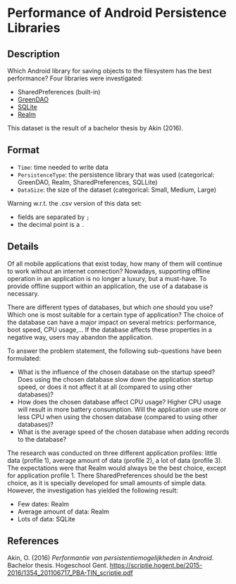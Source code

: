 # Performance of Android Persistence Libraries

## Description

Which Android library for saving objects to the filesystem has the best performance? Four libraries were investigated:

- SharedPreferences (built-in)
- [GreenDAO](https://greenrobot.org/greendao/)
- [SQLite](https://www.sqlite.org)
- [Realm](https://realm.io/)

This dataset is the result of a bachelor thesis by Akin (2016).

## Format

- `Time`: time needed to write data
- `PersistenceType`: the persistence library that was used (categorical: GreenDAO, Realm, SharedPreferences, SQLLite)
- `DataSize`: the size of the dataset (categorical: Small, Medium, Large)

Warning w.r.t. the .csv version of this data set:

- fields are separated by `;`
- the decimal point is a `.`

## Details

Of all mobile applications that exist today, how many of them will continue to work without an internet connection? Nowadays, supporting offline operation in an application is no longer a luxury, but a must-have. To provide offline support within an application, the use of a database is necessary.

There are different types of databases, but which one should you use? Which one is most suitable for a certain type of application? The choice of the database can have a major impact on several metrics: performance, boot speed, CPU usage,... If the database affects these properties in a negative way, users may abandon the application.

To answer the problem statement, the following sub-questions have been formulated:

- What is the influence of the chosen database on the startup speed? Does using the chosen database slow down the application startup speed, or does it not affect it at all (compared to using other databases)?
- How does the chosen database affect CPU usage? Higher CPU usage will result in more battery consumption. Will the application use more or less CPU when using the chosen database (compared to using other databases)?
- What is the average speed of the chosen database when adding records to the database?

The research was conducted on three different application profiles: little data (profile 1), average amount of data (profile 2), a lot of data (profile 3). The expectations were that Realm would always be the best choice, except for application profile 1. There SharedPreferences should be the best choice, as it is specially developed for small amounts of simple data. However, the investigation has yielded the following result:

- Few dates: Realm
- Average amount of data: Realm
- Lots of data: SQLite

## References

Akin, O. (2016) *Performantie van persistentiemogelijkheden in Android.* Bachelor thesis. Hogeschool Gent. <https://scriptie.hogent.be/2015-2016/1354_201106717_PBA-TIN_scriptie.pdf>